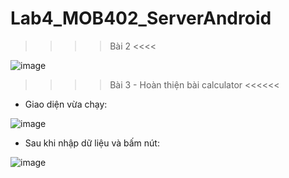 # Lab4_MOB402_ServerAndroid

>>>> Bài 2 <<<<

![image](https://user-images.githubusercontent.com/93418649/225967597-38b6023f-5264-40d5-94b4-5a8841b23b06.png)


>>>> Bài 3 - Hoàn thiện bài calculator <<<<<<

- Giao diện vừa chạy: 

![image](https://user-images.githubusercontent.com/93418649/225967772-fa7a8ca0-bfc7-496f-bd40-2e4d42897dad.png)


- Sau khi nhập dữ liệu và bấm nút:

![image](https://user-images.githubusercontent.com/93418649/225967921-68788abf-193a-4e93-b1e0-b9049f3d96c9.png)
